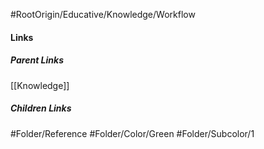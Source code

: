 #RootOrigin/Educative/Knowledge/Workflow
#### Links
##### Parent Links
[[Knowledge]]
##### Children Links
#Folder/Reference
#Folder/Color/Green
#Folder/Subcolor/1
